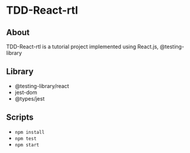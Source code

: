 # TDD-React-rtl

## About
TDD-React-rtl is a tutorial project implemented using React.js, @testing-library 

## Library
- @testing-library/react
- jest-dom
- @types/jest

## Scripts
- `npm install`
- `npm test`
- `npm start`
